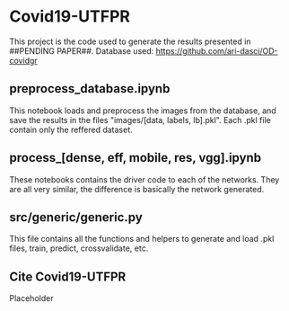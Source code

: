 # Covid19-UTFPR

This project is the code used to generate the results presented in ##PENDING PAPER##.
Database used: https://github.com/ari-dasci/OD-covidgr

## preprocess_database.ipynb
This notebook loads and preprocess the images from the database, and save the results in the files "images/[data, labels, lb].pkl". Each .pkl file contain only the reffered dataset.

## process_[dense, eff, mobile, res, vgg].ipynb
These notebooks contains the driver code to each of the networks. They are all very similar, the difference is basically the network generated.

## src/generic/generic.py
This file contains all the functions and helpers to generate and load .pkl files, train, predict, crossvalidate, etc.

## Cite Covid19-UTFPR
Placeholder
